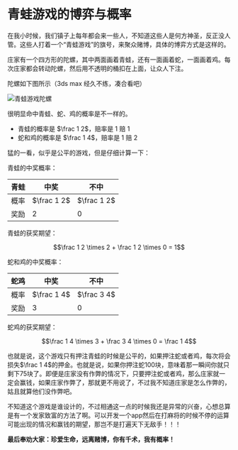 # 青蛙游戏的博弈与概率

[annotation]: <id> (b70f7a95-af44-4e1b-86e9-f935febcf17f)
[annotation]: <category> (数学理论)
[annotation]: <tags> (概率论与数理统计)
[annotation]: <status> (public)
[annotation]: <create_time> (2018-04-11 15:54:28)
[annotation]: <comments> (true)

在我小时候，我们镇子上每年都会来一些人，不知道这些人是何方神圣，反正没人管。这些人打着一个“青蛙游戏”的旗号，来聚众赌博，具体的博弈方式是这样的。

庄家有一个四方形的陀螺，其中两面画着青蛙，还有一面画着蛇，一面画着鸡。每次庄家都会转动陀螺，然后用不透明的桶扣在上面，让众人下注。

陀螺如下图所示（3ds max 经久不练，凑合看吧）

![青蛙游戏陀螺](https://upload-images.jianshu.io/upload_images/406169-f5d6e4149b52ea32.png?imageMogr2/auto-orient/strip%7CimageView2/2/w/1240)

很明显命中青蛙、蛇、鸡的概率是不一样的。

- 青蛙的概率是 $\frac 1 2$，赔率是 1 赔 1
- 蛇和鸡的概率是 $\frac 1 4$，赔率是 1 赔 2

猛的一看，似乎是公平的游戏，但是仔细计算一下：

青蛙的中奖概率：

青蛙|中奖|不中
-|-|-
概率|$\frac 1 2$|$\frac 1 2$
奖励|2|0

青蛙的获奖期望：

$$\frac 1 2 \times 2 + \frac 1 2 \times 0 = 1$$

蛇和鸡的中奖概率：

蛇鸡|中奖|不中
-|-|-
概率|$\frac 1 4$| $\frac 3 4$
奖励|3|0

蛇鸡的获奖期望：

$$\frac 1 4 \times 3 + \frac 3 4 \times 0 = \frac 1 4$$

也就是说，这个游戏只有押注青蛙的时候是公平的，如果押注蛇或者鸡，每次将会损失$\frac 1 4$的押金。也就是说，如果你押注蛇100块，意味着那一瞬间你就只剩下75块了。即便是庄家没有作弊的情况下，只要押注蛇或者鸡，那么庄家就一定会赢钱，如果庄家作弊了，那就更不用说了，不过我不知道庄家是怎么作弊的，姑且就算他们没作弊吧。

不知道这个游戏是谁设计的，不过相通这一点的时候我还是异常的兴奋，心想总算是有一个发家致富的方法了啊。可以开发一个app然后在打麻将的时候不停的运算可能出现的情况和赢钱的期望，那岂不是打遍天下无敌手！！！

**最后奉劝大家：珍爱生命，远离赌博，你有千术，我有概率！**
